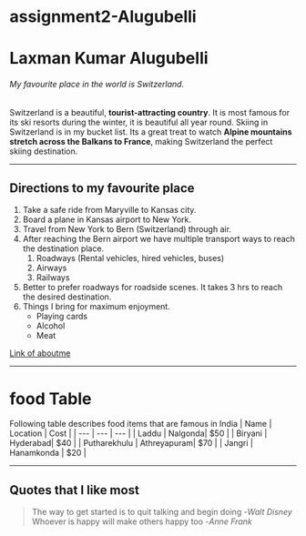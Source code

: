 # assignment2-Alugubelli
# Laxman Kumar Alugubelli
###### My favourite place in the world is Switzerland.
Switzerland is a beautiful, **tourist-attracting country**. It is most famous for its ski resorts during the winter, it is beautiful all year round. Skiing in Switzerland is in my bucket list. Its a great treat to watch **Alpine mountains stretch across the Balkans to France**, making Switzerland the perfect skiing destination.

***

## Directions to my favourite place
1. Take a safe ride from Maryville to Kansas city.
2. Board a plane in Kansas airport to New York.
3. Travel from New York to Bern (Switzerland) through air.
4. After reaching the Bern airport we have multiple transport ways to reach the destination place.
    1. Roadways (Rental vehicles, hired vehicles, buses)
    2. Airways
    3. Railways
5. Better to prefer roadways for roadside scenes. It takes 3 hrs to reach the desired destination.
6. Things I bring for maximum enjoyment.
    * Playing cards
    * Alcohol
    * Meat

[Link of aboutme](https://github.com/LaxmanKumar22/assignment2-Alugubelli/blob/main/AboutMe.md)

***

# food Table

Following table describes food items that are famous in India
| Name | Location | Cost |
| --- | --- | --- |
| Laddu | Nalgonda| $50 |
| Biryani | Hyderabad| $40 |
| Putharekhulu | Athreyapuram| $70 |
| Jangri | Hanamkonda | $20 |

***

## Quotes that I like most
> The way to get started is to quit talking and begin doing -*Walt Disney* <br>
> Whoever is happy will make others happy too -*Anne Frank*